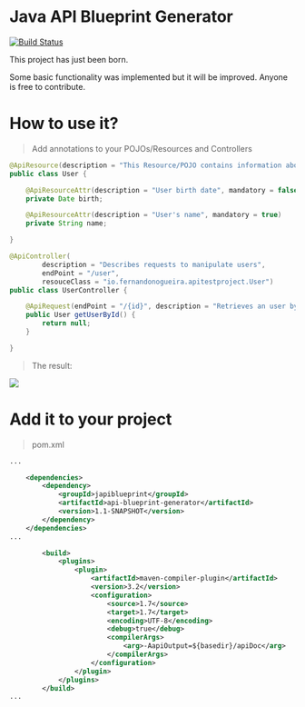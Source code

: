 # Java API Blueprint Generator

[![Build Status](https://travis-ci.org/fernandonogueira/java-api-blueprint-generator.svg?branch=master)](https://travis-ci.org/fernandonogueira/java-api-blueprint-generator)

This project has just been born.

Some basic functionality was implemented but it will be improved. Anyone is free to contribute.


# How to use it?

>
> Add annotations to your POJOs/Resources and Controllers
>

```java
@ApiResource(description = "This Resource/POJO contains information about users")
public class User {

    @ApiResourceAttr(description = "User birth date", mandatory = false)
    private Date birth;

    @ApiResourceAttr(description = "User's name", mandatory = true)
    private String name;

}
```

```java
@ApiController(
        description = "Describes requests to manipulate users",
        endPoint = "/user",
        resouceClass = "io.fernandonogueira.apitestproject.User")
public class UserController {

    @ApiRequest(endPoint = "/{id}", description = "Retrieves an user by id", method = ApiRequestMethod.GET)
    public User getUserById() {
        return null;
    }

}
```
>
> The result:
>

![](https://s3.amazonaws.com/publicimgs/java-api-blueprints-result.png)

# Add it to your project

>pom.xml

```xml
...

    <dependencies>
        <dependency>
            <groupId>japiblueprint</groupId>
            <artifactId>api-blueprint-generator</artifactId>
            <version>1.1-SNAPSHOT</version>
        </dependency>
    </dependencies>
...

        <build>
            <plugins>
                <plugin>
                    <artifactId>maven-compiler-plugin</artifactId>
                    <version>3.2</version>
                    <configuration>
                        <source>1.7</source>
                        <target>1.7</target>
                        <encoding>UTF-8</encoding>
                        <debug>true</debug>
                        <compilerArgs>
                            <arg>-AapiOutput=${basedir}/apiDoc</arg>
                        </compilerArgs>
                    </configuration>
                </plugin>
            </plugins>
        </build>
...

```
